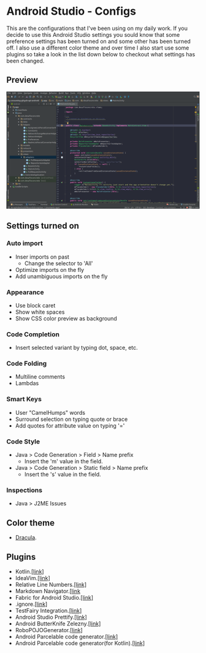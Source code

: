 # Android Studio - Configs
This are the configurations that I've been using on my daily work. If you decide to use this Android Studio settings you sould know that some preference settings has been turned on and some other has been turned off.
I also use a different color theme and over time I also start use some plugins so
take a look in the list down below to checkout what settings has been changed.

## Preview

![alt tag](images/android-studio.png)

## Settings turned on

### Auto import
* Inser imports on past
	* Change the selector to 'All'
* Optimize imports on the fly
* Add unambiguous imports on the fly

### Appearance
* Use block caret
* Show white spaces
* Show CSS color preview as background

### Code Completion
* Insert selected variant by typing dot, space, etc.

### Code Folding
* Multiline comments
* Lambdas

### Smart Keys
* User "CamelHumps" words
* Surround selection on typing quote or brace
* Add quotes for attribute value on typing '='

### Code Style
* Java > Code Generation > Field > Name prefix
	* Insert the 'm' value in the field.
* Java > Code Generation > Static field > Name prefix
	* Insert the 's' value in the field.

### Inspections
* Java > J2ME Issues

## Color theme
* [Dracula](https://draculatheme.com/jetbrains/).

## Plugins
* Kotlin.[[link]](https://plugins.jetbrains.com/plugin/6954?pr=idea)
* IdeaVim.[[link]](https://github.com/JetBrains/ideavim)
* Relative Line Numbers.[[link]](https://plugins.jetbrains.com/plugin/7414?pr=idea)
* Markdown Navigator.[[link](http://vladsch.com/product/markdown-navigator)
* Fabric for Android Studio.[[link]](https://fabric.io/downloads/android)
* .ignore.[[link]](https://github.com/hsz/idea-gitignore)
* TestFairy Integration.[[link]](https://docs.testfairy.com/Android/Uploading_with_Android_Studio.html)
* Android Studio Prettify.[[link]](https://github.com/Haehnchen/idea-android-studio-plugin)
* Android ButterKnife Zelezny.[[link]](https://github.com/avast/android-butterknife-zelezny)
* RoboPOJOGenerator.[[link]](https://github.com/robohorse/RoboPOJOGenerator)
* Android Parcelable code generator.[[link]](https://github.com/mcharmas/android-parcelable-intellij-plugin)
* Android Parcelable code generator(for Kotlin).[[link]](https://github.com/nekocode/android-parcelable-intellij-plugin-kotlin)
